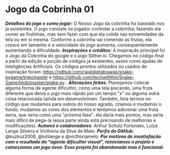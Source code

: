 # Jogo da Cobrinha 01
_**Detalhes do jogo e como jogar:**_ O Nosso Jogo da cobrinha foi baseado nos ja existentes. O jogo consiste no jogador controlar a cobrinha; fazendo ela comer as frutinhas, mas sem fazer com que ela colida nas extremidades da tela ou em si mesma. Conforme a cobrinha vai comendo as frutas, ela cresce em tamanho e a velocidade do jogo aumenta, consequentemente aumentando a dificuldade. 
_**Inspirações e créditos:**_ A inspiração principal foi o Jogo da Cobrinha do google e o jogo Slither.io. Chegamos no código final a partir da edição e junção de códigos já existentes, assim como ajudas de Inteligências Artificiais. Os códigos prontos utilizados ou usados de inspiração foram: https://github.com/rajatdiptabiswas/snake-pygame/tree/master e https://github.com/techwithtim/Snake-Game/blob/master/snake.py .
_**Alterações feitas:**_ Planejamos colocar alguma forma de agente dificultor, como uma tela piscando, uma fruta diferente que deixa o jogo mais rápido por um tempo "x" ou alguma outra coisa relacionada (ainda em desenvolvimen. Também, fora termos no código que mudamos para outros do nosso agrado, criamos e mudamos o fundo, mudamos as cores dos elementos e tentamos adicionar uma fruta extra, que seria como uma "próxima fase", ela daria mais pontos, mas seria mais difícil de pega-la (essa parte ainda está precisando de melhorias e modificações).
_**Autores e colaboradores**_: Arthur Schulz Fortunato, Luíza Lange Silveira e Victhoria da Silva de Melo. 
_**Perfis do GitHub**_: @kuzkuz2006, @luhlange e @victhoriamelo.
_**Por motivos de insatisfação com o resultado do "agente dificultor visual", reiniciamos o projeto e começamos um jogo novo. Esse projeto foi abandonado mas é funcional.**_
